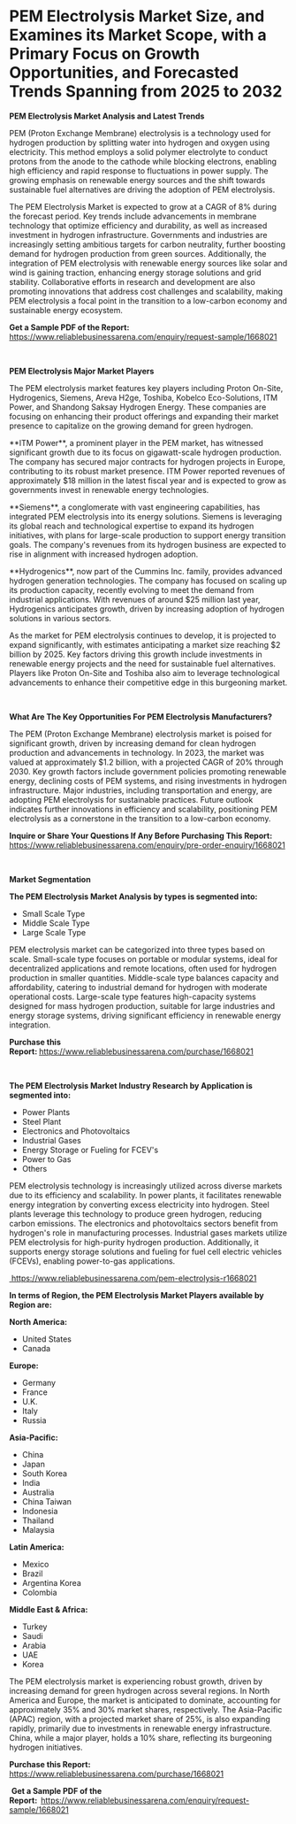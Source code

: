 <p><h1>PEM Electrolysis Market Size, and Examines its Market Scope, with a Primary Focus on Growth Opportunities, and Forecasted Trends Spanning from 2025 to 2032</h1></p><p><strong>PEM Electrolysis Market Analysis and Latest Trends</strong></p>
<p><p>PEM (Proton Exchange Membrane) electrolysis is a technology used for hydrogen production by splitting water into hydrogen and oxygen using electricity. This method employs a solid polymer electrolyte to conduct protons from the anode to the cathode while blocking electrons, enabling high efficiency and rapid response to fluctuations in power supply. The growing emphasis on renewable energy sources and the shift towards sustainable fuel alternatives are driving the adoption of PEM electrolysis.</p><p>The PEM Electrolysis Market is expected to grow at a CAGR of 8% during the forecast period. Key trends include advancements in membrane technology that optimize efficiency and durability, as well as increased investment in hydrogen infrastructure. Governments and industries are increasingly setting ambitious targets for carbon neutrality, further boosting demand for hydrogen production from green sources. Additionally, the integration of PEM electrolysis with renewable energy sources like solar and wind is gaining traction, enhancing energy storage solutions and grid stability. Collaborative efforts in research and development are also promoting innovations that address cost challenges and scalability, making PEM electrolysis a focal point in the transition to a low-carbon economy and sustainable energy ecosystem.</p></p>
<p><strong>Get a Sample PDF of the Report:&nbsp;</strong> <a href="https://www.reliablebusinessarena.com/enquiry/request-sample/1668021?utm_campaign=3600&utm_medium=2&utm_source=Github&utm_content=ia&utm_term=17042025&utm_id=pem-electrolysis">https://www.reliablebusinessarena.com/enquiry/request-sample/1668021</a></p>
<p>&nbsp;</p>
<p><strong>PEM Electrolysis Major Market Players</strong></p>
<p><p>The PEM electrolysis market features key players including Proton On-Site, Hydrogenics, Siemens, Areva H2ge, Toshiba, Kobelco Eco-Solutions, ITM Power, and Shandong Saksay Hydrogen Energy. These companies are focusing on enhancing their product offerings and expanding their market presence to capitalize on the growing demand for green hydrogen.</p><p>**ITM Power**, a prominent player in the PEM market, has witnessed significant growth due to its focus on gigawatt-scale hydrogen production. The company has secured major contracts for hydrogen projects in Europe, contributing to its robust market presence. ITM Power reported revenues of approximately $18 million in the latest fiscal year and is expected to grow as governments invest in renewable energy technologies.</p><p>**Siemens**, a conglomerate with vast engineering capabilities, has integrated PEM electrolysis into its energy solutions. Siemens is leveraging its global reach and technological expertise to expand its hydrogen initiatives, with plans for large-scale production to support energy transition goals. The company's revenues from its hydrogen business are expected to rise in alignment with increased hydrogen adoption.</p><p>**Hydrogenics**, now part of the Cummins Inc. family, provides advanced hydrogen generation technologies. The company has focused on scaling up its production capacity, recently evolving to meet the demand from industrial applications. With revenues of around $25 million last year, Hydrogenics anticipates growth, driven by increasing adoption of hydrogen solutions in various sectors.</p><p>As the market for PEM electrolysis continues to develop, it is projected to expand significantly, with estimates anticipating a market size reaching $2 billion by 2025. Key factors driving this growth include investments in renewable energy projects and the need for sustainable fuel alternatives. Players like Proton On-Site and Toshiba also aim to leverage technological advancements to enhance their competitive edge in this burgeoning market.</p></p>
<p>&nbsp;</p>
<p><strong>What Are The Key Opportunities For PEM Electrolysis Manufacturers?</strong></p>
<p><p>The PEM (Proton Exchange Membrane) electrolysis market is poised for significant growth, driven by increasing demand for clean hydrogen production and advancements in technology. In 2023, the market was valued at approximately $1.2 billion, with a projected CAGR of 20% through 2030. Key growth factors include government policies promoting renewable energy, declining costs of PEM systems, and rising investments in hydrogen infrastructure. Major industries, including transportation and energy, are adopting PEM electrolysis for sustainable practices. Future outlook indicates further innovations in efficiency and scalability, positioning PEM electrolysis as a cornerstone in the transition to a low-carbon economy.</p></p>
<p><strong>Inquire or Share Your Questions If Any Before Purchasing This Report:</strong> <a href="https://www.reliablebusinessarena.com/enquiry/pre-order-enquiry/1668021?utm_campaign=3600&utm_medium=2&utm_source=Github&utm_content=ia&utm_term=17042025&utm_id=pem-electrolysis">https://www.reliablebusinessarena.com/enquiry/pre-order-enquiry/1668021</a></p>
<p>&nbsp;</p>
<p><strong>Market Segmentation</strong></p>
<p><strong>The PEM Electrolysis Market Analysis by types is segmented into:</strong></p>
<p><ul><li>Small Scale Type</li><li>Middle Scale Type</li><li>Large Scale Type</li></ul></p>
<p><p>PEM electrolysis market can be categorized into three types based on scale. Small-scale type focuses on portable or modular systems, ideal for decentralized applications and remote locations, often used for hydrogen production in smaller quantities. Middle-scale type balances capacity and affordability, catering to industrial demand for hydrogen with moderate operational costs. Large-scale type features high-capacity systems designed for mass hydrogen production, suitable for large industries and energy storage systems, driving significant efficiency in renewable energy integration.</p></p>
<p><strong>Purchase this Report:&nbsp;</strong><a href="https://www.reliablebusinessarena.com/purchase/1668021?utm_campaign=3600&utm_medium=2&utm_source=Github&utm_content=ia&utm_term=17042025&utm_id=pem-electrolysis">https://www.reliablebusinessarena.com/purchase/1668021</a></p>
<p>&nbsp;</p>
<p><strong>The PEM Electrolysis Market Industry Research by Application is segmented into:</strong></p>
<p><ul><li>Power Plants</li><li>Steel Plant</li><li>Electronics and Photovoltaics</li><li>Industrial Gases</li><li>Energy Storage or Fueling for FCEV's</li><li>Power to Gas</li><li>Others</li></ul></p>
<p><p>PEM electrolysis technology is increasingly utilized across diverse markets due to its efficiency and scalability. In power plants, it facilitates renewable energy integration by converting excess electricity into hydrogen. Steel plants leverage this technology to produce green hydrogen, reducing carbon emissions. The electronics and photovoltaics sectors benefit from hydrogen's role in manufacturing processes. Industrial gases markets utilize PEM electrolysis for high-purity hydrogen production. Additionally, it supports energy storage solutions and fueling for fuel cell electric vehicles (FCEVs), enabling power-to-gas applications.</p></p>
<p><a href="https://www.reliablebusinessarena.com/pem-electrolysis-r1668021?utm_campaign=3600&utm_medium=2&utm_source=Github&utm_content=ia&utm_term=17042025&utm_id=pem-electrolysis">&nbsp;https://www.reliablebusinessarena.com/pem-electrolysis-r1668021</a></p>
<p><strong>In terms of Region, the PEM Electrolysis Market Players available by Region are:</strong></p>
<p>
    <p> <strong> North America: </strong>
        <ul>
            <li>United States</li>
            <li>Canada</li>
        </ul>
        </p> 
    <p> <strong> Europe: </strong>
        <ul>
            <li>Germany</li>
            <li>France</li>
            <li>U.K.</li>
            <li>Italy</li>
            <li>Russia</li>
        </ul>
        </p> 
    <p> <strong> Asia-Pacific: </strong>
        <ul>
            <li>China</li>
            <li>Japan</li>
            <li>South Korea</li>
            <li>India</li>
            <li>Australia</li>
            <li>China Taiwan</li>
            <li>Indonesia</li>
            <li>Thailand</li>
            <li>Malaysia</li>
        </ul>
        </p> 
    <p> <strong> Latin America: </strong>
        <ul>
            <li>Mexico</li>
            <li>Brazil</li>
            <li>Argentina Korea</li>
            <li>Colombia</li>
        </ul>
        </p> 
    <p> <strong> Middle East & Africa: </strong>
        <ul>
            <li>Turkey</li>
            <li>Saudi</li>
            <li>Arabia</li>
            <li>UAE</li>
            <li>Korea</li>
        </ul>
    </p>
    </p>
<p><p>The PEM electrolysis market is experiencing robust growth, driven by increasing demand for green hydrogen across several regions. In North America and Europe, the market is anticipated to dominate, accounting for approximately 35% and 30% market shares, respectively. The Asia-Pacific (APAC) region, with a projected market share of 25%, is also expanding rapidly, primarily due to investments in renewable energy infrastructure. China, while a major player, holds a 10% share, reflecting its burgeoning hydrogen initiatives.</p></p>
<p><strong>Purchase this Report: </strong><a href="https://www.reliablebusinessarena.com/purchase/1668021?utm_campaign=3600&utm_medium=2&utm_source=Github&utm_content=ia&utm_term=17042025&utm_id=pem-electrolysis">https://www.reliablebusinessarena.com/purchase/1668021</a></p>
<p>&nbsp;<strong>Get a Sample PDF of the Report:&nbsp;&nbsp;</strong><a href="https://www.reliablebusinessarena.com/enquiry/request-sample/1668021?utm_campaign=3600&utm_medium=2&utm_source=Github&utm_content=ia&utm_term=17042025&utm_id=pem-electrolysis">https://www.reliablebusinessarena.com/enquiry/request-sample/1668021</a></p>
<p><strong></strong></p>
<p><p></p><p></p><p></p></p>